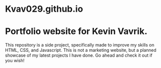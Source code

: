 # Kvav029.github.io
Portfolio website for Kevin Vavrik.
=======
>>>>>>> 

This repository is a side project, specifically made
to improve my skills on HTML, CSS, and Javascript. 
This is not a marketing website, but a planned showcase
of my latest projects I have done. Go ahead and check
it out if you wish!
